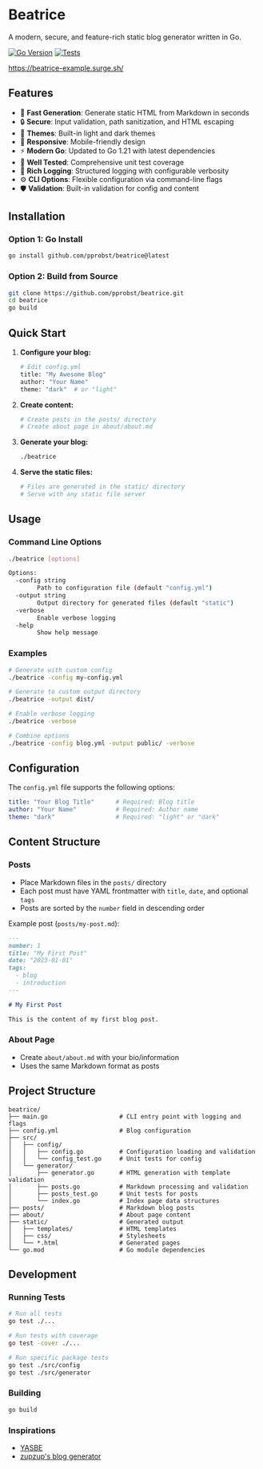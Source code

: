 # Beatrice

A modern, secure, and feature-rich static blog generator written in Go.

[![Go Version](https://img.shields.io/badge/go-1.22+-blue.svg)](https://golang.org)
[![Tests](https://img.shields.io/badge/tests-passing-green.svg)](https://github.com/pprobst/beatrice)

https://beatrice-example.surge.sh/

## Features

- 🚀 **Fast Generation**: Generate static HTML from Markdown in seconds
- 🔒 **Secure**: Input validation, path sanitization, and HTML escaping
- 🎨 **Themes**: Built-in light and dark themes
- 📱 **Responsive**: Mobile-friendly design
- ⚡ **Modern Go**: Updated to Go 1.21 with latest dependencies
- 🧪 **Well Tested**: Comprehensive unit test coverage
- 📝 **Rich Logging**: Structured logging with configurable verbosity
- ⚙️ **CLI Options**: Flexible configuration via command-line flags
- 🛡️ **Validation**: Built-in validation for config and content

## Installation

### Option 1: Go Install
```bash
go install github.com/pprobst/beatrice@latest
```

### Option 2: Build from Source
```bash
git clone https://github.com/pprobst/beatrice.git
cd beatrice
go build
```

## Quick Start

1. **Configure your blog:**
   ```bash
   # Edit config.yml
   title: "My Awesome Blog"
   author: "Your Name"
   theme: "dark"  # or "light"
   ```

2. **Create content:**
   ```bash
   # Create posts in the posts/ directory
   # Create about page in about/about.md
   ```

3. **Generate your blog:**
   ```bash
   ./beatrice
   ```

4. **Serve the static files:**
   ```bash
   # Files are generated in the static/ directory
   # Serve with any static file server
   ```

## Usage

### Command Line Options

```bash
./beatrice [options]

Options:
  -config string
        Path to configuration file (default "config.yml")
  -output string
        Output directory for generated files (default "static")
  -verbose
        Enable verbose logging
  -help
        Show help message
```

### Examples

```bash
# Generate with custom config
./beatrice -config my-config.yml

# Generate to custom output directory
./beatrice -output dist/

# Enable verbose logging
./beatrice -verbose

# Combine options
./beatrice -config blog.yml -output public/ -verbose
```

## Configuration

The `config.yml` file supports the following options:

```yaml
title: "Your Blog Title"      # Required: Blog title
author: "Your Name"           # Required: Author name
theme: "dark"                 # Required: "light" or "dark"
```

## Content Structure

### Posts
- Place Markdown files in the `posts/` directory
- Each post must have YAML frontmatter with `title`, `date`, and optional `tags`
- Posts are sorted by the `number` field in descending order

Example post (`posts/my-post.md`):
```markdown
---
number: 1
title: "My First Post"
date: "2023-01-01"
tags:
  - blog
  - introduction
---

# My First Post

This is the content of my first blog post.
```

### About Page
- Create `about/about.md` with your bio/information
- Uses the same Markdown format as posts

## Project Structure

```
beatrice/
├── main.go                    # CLI entry point with logging and flags
├── config.yml                 # Blog configuration
├── src/
│   ├── config/
│   │   ├── config.go          # Configuration loading and validation
│   │   └── config_test.go     # Unit tests for config
│   └── generator/
│       ├── generator.go       # HTML generation with template validation
│       ├── posts.go           # Markdown processing and validation
│       ├── posts_test.go      # Unit tests for posts
│       └── index.go           # Index page data structures
├── posts/                     # Markdown blog posts
├── about/                     # About page content
├── static/                    # Generated output
│   ├── templates/             # HTML templates
│   ├── css/                   # Stylesheets
│   └── *.html                 # Generated pages
└── go.mod                     # Go module dependencies
```

## Development

### Running Tests

```bash
# Run all tests
go test ./...

# Run tests with coverage
go test -cover ./...

# Run specific package tests
go test ./src/config
go test ./src/generator
```

### Building

```bash
go build
```

### Inspirations
- [YASBE](https://github.com/underr/yasbe/)
- [zupzup's blog generator](https://github.com/zupzup/blog-generator)